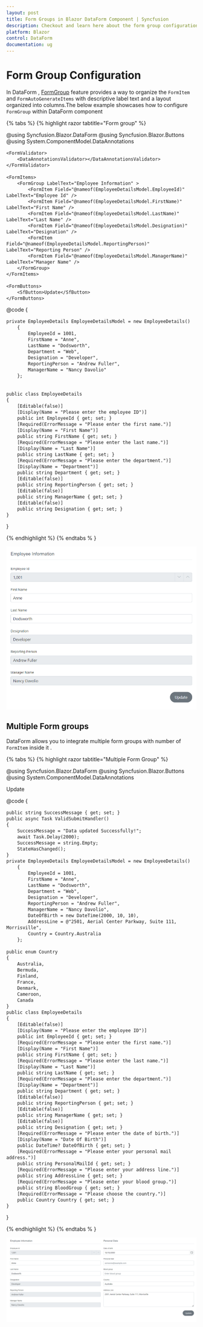 ```yaml
---
layout: post
title: Form Groups in Blazor DataForm Component | Syncfusion
description: Checkout and learn here about the form group configuration  with Blazor DataForm component.
platform: Blazor
control: DataForm
documentation: ug
---
```


# Form Group Configuration

In DataForm , [FormGroup](https://help.syncfusion.com/cr/blazor/Syncfusion.Blazor.DataForm.FormGroup.html) feature provides a way to organize the `FormItem` and `FormAutoGenerateItems` with descriptive label text and a layout organized into columns.The below example showcases how to configure `FormGroup` within  DataForm component

{% tabs %}
{% highlight razor tabtitle="Form group" %}

@using Syncfusion.Blazor.DataForm
@using Syncfusion.Blazor.Buttons
@using System.ComponentModel.DataAnnotations

<SfDataForm ID="MyForm"
            Model="@EmployeeDetailsModel">

    <FormValidator>
        <DataAnnotationsValidator></DataAnnotationsValidator>
    </FormValidator>

    <FormItems>
        <FormGroup LabelText="Employee Information" >
            <FormItem Field="@nameof(EmployeeDetailsModel.EmployeeId)" LabelText="Employee Id" />
            <FormItem Field="@nameof(EmployeeDetailsModel.FirstName)"  LabelText="First Name" />
            <FormItem Field="@nameof(EmployeeDetailsModel.LastName)"  LabelText="Last Name" />
            <FormItem Field="@nameof(EmployeeDetailsModel.Designation)"  LabelText="Designation" />
            <FormItem Field="@nameof(EmployeeDetailsModel.ReportingPerson)" LabelText="Reporting Person" />
            <FormItem Field="@nameof(EmployeeDetailsModel.ManagerName)"  LabelText="Manager Name" />
        </FormGroup>
    </FormItems>

    <FormButtons>
        <SfButton>Update</SfButton>
    </FormButtons>

</SfDataForm>

@code {

    private EmployeeDetails EmployeeDetailsModel = new EmployeeDetails()
        {
            EmployeeId = 1001,
            FirstName = "Anne",
            LastName = "Dodsworth",
            Department = "Web",
            Designation = "Developer",
            ReportingPerson = "Andrew Fuller",
            ManagerName = "Nancy Davolio"
        };

    
    public class EmployeeDetails
    {
        [Editable(false)]
        [Display(Name = "Please enter the employee ID")]
        public int EmployeeId { get; set; }
        [Required(ErrorMessage = "Please enter the first name.")]
        [Display(Name = "First Name")]
        public string FirstName { get; set; }
        [Required(ErrorMessage = "Please enter the last name.")]
        [Display(Name = "Last Name")]
        public string LastName { get; set; }
        [Required(ErrorMessage = "Please enter the department.")]
        [Display(Name = "Department")]
        public string Department { get; set; }
        [Editable(false)]
        public string ReportingPerson { get; set; }
        [Editable(false)]
        public string ManagerName { get; set; }
        [Editable(false)]
        public string Designation { get; set; }
    }
}

{% endhighlight %}
{% endtabs % }

![Blazor DataForm Form Group](images/blazor_dataform_single_formgroup.png)

## Multiple Form groups

DataForm allows you to integrate multiple form groups with number of `FormItem` inside it .

{% tabs %}
{% highlight razor tabtitle="Multiple Form Group" %}

@using Syncfusion.Blazor.DataForm
@using Syncfusion.Blazor.Buttons
@using System.ComponentModel.DataAnnotations

<SfDataForm ID="MyForm"
            Model="@EmployeeDetailsModel"
            ColumnCount=2
            ColumnSpacing="20px"
            ButtonsAlignment="FormButtonsAlignment.Right" OnValidSubmit="ValidSubmitHandler">
    <FormValidator>
        <DataAnnotationsValidator></DataAnnotationsValidator>
    </FormValidator>
    <FormItems>
        <FormGroup LabelText="Employee Information">
            <FormItem Field="@nameof(EmployeeDetailsModel.EmployeeId)" LabelText="Employee Id" />
            <FormItem Field="@nameof(EmployeeDetailsModel.FirstName)" LabelText="First Name" />
            <FormItem Field="@nameof(EmployeeDetailsModel.LastName)" LabelText="Last Name" />
            <FormItem Field="@nameof(EmployeeDetailsModel.Designation)" LabelText="Designation" />
            <FormItem Field="@nameof(EmployeeDetailsModel.ReportingPerson)" LabelText="Reporting Person" />
            <FormItem Field="@nameof(EmployeeDetailsModel.ManagerName)" LabelText="Manager Name" />
        </FormGroup>
        <FormGroup LabelText="Personal Data">
            <FormItem Field="@nameof(EmployeeDetailsModel.DateOfBirth)" EditorType="FormEditorType.DatePicker" LabelText="Date of birth" />
            <FormItem Field="@nameof(EmployeeDetailsModel.PersonalMailId)" LabelText="Personal Mail" Placeholder="someone@example.com" />
            <FormItem Field="@nameof(EmployeeDetailsModel.BloodGroup)" LabelText="Blood group" Placeholder="Enter blood group" />
            <FormItem Field="@nameof(EmployeeDetailsModel.Country)" LabelText="Country" EditorType="FormEditorType.AutoComplete" />
            <FormItem Field="@nameof(EmployeeDetailsModel.AddressLine)" EditorType="FormEditorType.TextArea" LabelText="Address Line" />
        </FormGroup>
    </FormItems>
    <FormButtons>
        <SfButton>Update</SfButton>
    </FormButtons>
</SfDataForm>


@code {

    public string SuccessMessage { get; set; }
    public async Task ValidSubmitHandler()
    {
        SuccessMessage = "Data updated Successfully!";
        await Task.Delay(2000);
        SuccessMessage = string.Empty;
        StateHasChanged();
    }
    private EmployeeDetails EmployeeDetailsModel = new EmployeeDetails()
        {
            EmployeeId = 1001,
            FirstName = "Anne",
            LastName = "Dodsworth",
            Department = "Web",
            Designation = "Developer",
            ReportingPerson = "Andrew Fuller",
            ManagerName = "Nancy Davolio",
            DateOfBirth = new DateTime(2000, 10, 10),
            AddressLine = @"2501, Aerial Center Parkway, Suite 111, Morrisville",
            Country = Country.Australia
        };

    public enum Country
    {
        Australia,
        Bermuda,
        Finland,
        France,
        Denmark,
        Cameroon,
        Canada
    }
    public class EmployeeDetails
    {
        [Editable(false)]
        [Display(Name = "Please enter the employee ID")]
        public int EmployeeId { get; set; }
        [Required(ErrorMessage = "Please enter the first name.")]
        [Display(Name = "First Name")]
        public string FirstName { get; set; }
        [Required(ErrorMessage = "Please enter the last name.")]
        [Display(Name = "Last Name")]
        public string LastName { get; set; }
        [Required(ErrorMessage = "Please enter the department.")]
        [Display(Name = "Department")]
        public string Department { get; set; }
        [Editable(false)]
        public string ReportingPerson { get; set; }
        [Editable(false)]
        public string ManagerName { get; set; }
        [Editable(false)]
        public string Designation { get; set; }
        [Required(ErrorMessage = "Please enter the date of birth.")]
        [Display(Name = "Date Of Birth")]
        public DateTime? DateOfBirth { get; set; }
        [Required(ErrorMessage = "Please enter your personal mail address.")]
        public string PersonalMailId { get; set; }
        [Required(ErrorMessage = "Please enter your address line.")]
        public string AddressLine { get; set; }
        [Required(ErrorMessage = "Please enter your blood group.")]
        public string BloodGroup { get; set; }
        [Required(ErrorMessage = "Please choose the country.")]
        public Country Country { get; set; }
    }
}


{% endhighlight %}
{% endtabs % }

![Blazor DataForm Form Group](images/blazor_dataform_multiple_formgroup.png)
